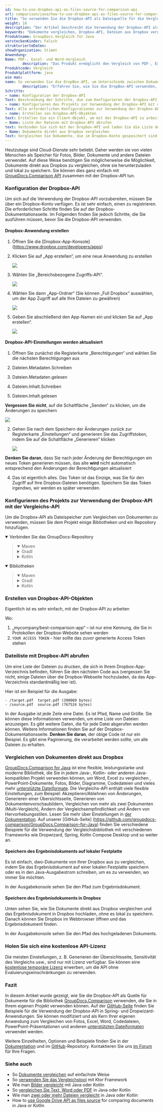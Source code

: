 ```yaml
---
id: how-to-use-dropbox-api-as-files-source-for-comparison-api
url: comparison/java/how-to-use-dropbox-api-as-files-source-for-comparison-api
title: "So verwenden Sie die Dropbox-API als Dateiquelle für die Vergleichs-API"
weight: 18
description: "Der Artikel beschreibt die Verwendung der Dropbox-API als Dateiquelle für die GroupDocs-Vergleichs-API"
keywords: "Dokumente vergleichen, Dropbox-API, Dateien aus Dropbox vergleichen, Vergleichstool mit Java und Dropbox-API"
Produktname: GroupDocs.Vergleich für Java
versteckenKinder: Falsch
strukturierteDaten:
showOrganization: Stimmt
Anwendung:
Name: PDF-, Excel- und Word-Vergleich
        description: "Das Produkt ermöglicht den Vergleich von PDF-, Excel- und Word-Dokumenten mithilfe der DropBox-API"
Produktcode: Vergleich
Produktplattform: java
wie man:
name: So verwenden Sie die DropBox-API, um Unterschiede zwischen Dokumenten zu erkennen
        description: "Erfahren Sie, wie Sie die DropBox-API verwenden, um Unterschiede zwischen Dokumenten in Java- oder Kotlin-Projekten zu erkennen"
Schritte:
- name: Konfiguration der Dropbox-API
Text: Beschreibung der Schritte, die zum Konfigurieren der Dropbox-API erforderlich sind
- name: Konfigurieren des Projekts zur Verwendung der Dropbox-API mit der Vergleichs-API
Text: Alle erforderlichen Konfigurationen zur Verwendung der Dropbox-API und der Vergleichs-API im Projekt
- name: Erstellen von Dropbox-API-Objekten
text: Erstellen Sie ein Client-Objekt, um mit der Dropbox-API zu arbeiten
- Name: Liste der Dateien mit Dropbox-API abrufen
text: Verbinden Sie sich mit der Dropbox-API und laden Sie die Liste der darin gespeicherten Dateien
- Name: Dokumente direkt aus Dropbox vergleichen
Text: Vergleichen Sie Dokumente, die im Dropbox-Konto gespeichert sind
---
```

Heutzutage sind Cloud-Dienste sehr beliebt. Daher werden sie von vielen Menschen als Speicher für Fotos, Bilder, Dokumente und andere Dateien verwendet. Auf diese Weise benötigen Sie möglicherweise die Möglichkeit, Dokumente direkt aus Dropbox zu vergleichen, ohne sie herunterzuladen und lokal zu speichern. Sie können dies ganz einfach mit [GroupDocs.Comparison API](https://products.groupdocs.com/comparison) zusammen mit der Dropbox-API tun.

### Konfiguration der Dropbox-API

Um sich auf die Verwendung der Dropbox-API vorzubereiten, müssen Sie über ein Dropbox-Konto verfügen. Es ist sehr einfach, einen zu registrieren. Die erforderlichen Schritte finden Sie auf der Dropbox-Dokumentationsseite. Im Folgenden finden Sie jedoch Schritte, die Sie ausführen müssen, bevor Sie die Dropbox-API verwenden.

#### Dropbox-Anwendung erstellen

1. Öffnen Sie die [Dropbox-App-Konsole] (https://www.dropbox.com/developers/apps)
2. Klicken Sie auf „App erstellen“, um eine neue Anwendung zu erstellen

   ![](/comparison/java/images/how-to-use-dropbox-api-as-files-source-for-comparison-api_1.png)

3. Wählen Sie „Bereichsbezogene Zugriffs-API“.

   ![](/comparison/java/images/how-to-use-dropbox-api-as-files-source-for-comparison-api_2.png)

4. Wählen Sie dann „App-Ordner“ (Sie können „Full Dropbox“ auswählen, um der App Zugriff auf alle Ihre Dateien zu gewähren)

   ![](/comparison/java/images/how-to-use-dropbox-api-as-files-source-for-comparison-api_3.png)

5. Geben Sie abschließend den App-Namen ein und klicken Sie auf „App erstellen“.

   ![](/comparison/java/images/how-to-use-dropbox-api-as-files-source-for-comparison-api_4.png)

#### Dropbox-API-Einstellungen werden aktualisiert

1. Öffnen Sie zunächst die Registerkarte „Berechtigungen“ und wählen Sie die nächsten Berechtigungen aus

1. Dateien.Metadaten.Schreiben
2. Dateien.Metadaten.gelesen
3. Dateien.Inhalt.Schreiben
4. Dateien.Inhalt.gelesen
   

**Vergessen Sie nicht**, auf die Schaltfläche „Senden“ zu klicken, um die Änderungen zu speichern

   ![](/comparison/java/images/how-to-use-dropbox-api-as-files-source-for-comparison-api_5.png)

2. Gehen Sie nach dem Speichern der Änderungen zurück zur Registerkarte „Einstellungen“ und generieren Sie das Zugriffstoken, indem Sie auf die Schaltfläche „Generieren“ klicken

   ![](/comparison/java/images/how-to-use-dropbox-api-as-files-source-for-comparison-api_6.png)

**Denken Sie daran**, dass Sie nach jeder Änderung der Berechtigungen ein neues Token generieren müssen, das alte **wird** nicht automatisch entsprechend den Änderungen der Berechtigungen aktualisiert

4. Das ist eigentlich alles. Das Token ist das Einzige, was Sie für den Zugriff auf Ihre Dropbox-Dateien benötigen. Speichern Sie das Token irgendwo, wir werden es später verwenden.

### Konfigurieren des Projekts zur Verwendung der Dropbox-API mit der Vergleichs-API

Um die Dropbox-API als Dateispeicher zum Vergleichen von Dokumenten zu verwenden, müssen Sie dem Projekt einige Bibliotheken und ein Repository hinzufügen.

<details open><summary>Verbinden Sie das GroupDocs-Repository</summary><blockquote>
<details open><summary>Maven</summary>

<script src="https://gist.github.com/groupdocs-comparison-gists/9de00b81ae5dd326fc85fecb5c1220a6.js"></script>

</details>
<details><summary>Gradl</summary>

<script src="https://gist.github.com/groupdocs-comparison-gists/15f77ae825f310acd9cad555dcea0019.js"></script>

</details>
<details><summary>Kotlin</summary>

<script src="https://gist.github.com/groupdocs-comparison-gists/ad7ad48d4e7f9f60e858c7ba546f3745.js"></script>

</details>
</blockquote></details>

<details open><summary>Bibliotheken</summary><blockquote>
<details open><summary>Maven</summary>

<script src="https://gist.github.com/groupdocs-comparison-gists/6dbf6684650c250c88ae1a583454a99e.js"></script>

</details>
<details><summary>Gradl</summary>

<script src="https://gist.github.com/groupdocs-comparison-gists/391a5a558c5a2a38d5d5da9349c8a1d5.js"></script>

</details>
<details><summary>Kotlin</summary>

<script src="https://gist.github.com/groupdocs-comparison-gists/092c23f2daabd4a481d47d686a36deeb.js"></script>

</details>
</blockquote></details>

### Erstellen von Dropbox-API-Objekten

Eigentlich ist es sehr einfach, mit der Dropbox-API zu arbeiten

<script src="https://gist.github.com/groupdocs-comparison-gists/71e514fc974faa424f41cc1626501a88.js"></script>

Wo:
1. „mycompany/best-comparison-app“ – ist nur eine Kennung, die Sie in Protokollen der Dropbox-Website sehen werden
2. `YOUR ACCESS TOKEN` - hier sollte das zuvor generierte Access Token stehen

### Dateiliste mit Dropbox-API abrufen

Um eine Liste der Dateien zu drucken, die sich in Ihrem Dropbox-App-Verzeichnis befinden, führen Sie den nächsten Code aus (vergessen Sie nicht, einige Dateien über die Dropbox-Webseite hochzuladen, da das App-Verzeichnis standardmäßig leer ist).

<script src="https://gist.github.com/groupdocs-comparison-gists/6f450d94c73366d1b9bd54d8275763a9.js"></script>

Hier ist ein Beispiel für die Ausgabe:

```shell
- /target.pdf  target.pdf (390069 bytes)
- /source.pdf  source.pdf (767524 bytes)
```

In der Ausgabe ist jede Zeile eine Datei. Es ist Pfad, Name und Größe. Sie können diese Informationen verwenden, um eine Liste von Dateien anzuzeigen. Es gibt weitere Daten, die für jede Datei abgerufen werden können. Weitere Informationen finden Sie auf der Dropbox-Dokumentationsseite. **Denken Sie daran**, der obige Code ist nur ein Beispiel. Es gibt eine Paginierung, die verarbeitet werden sollte, um alle Dateien zu erhalten.

### Vergleichen von Dokumenten direkt aus Dropbox

[GroupDocs.Comparison for Java](https://products.groupdocs.com/comparison/java/) ist eine flexible, leistungsstarke und moderne Bibliothek, die Sie in jedem Java-, Kotlin- oder anderen Java-kompatiblen Projekt verwenden können, um Word, Excel zu vergleichen , PowerPoint-Dokumente, Fotos, Bilder, Diagramme, Codedateien und vieles mehr [unterstützte Dateiformate](/comparison/java/supported-document-formats/). Die Vergleichs-API enthält viele flexible Einstellungen, zum Beispiel: Akzeptieren/Ablehnen von Änderungen, Generieren einer Übersichtsseite, Generieren von Dokumentenvorschaubildern, Vergleichen von mehr als zwei Dokumenten (Multi-Vergleich), Ändern der Vergleichsempfindlichkeit und Ändern von Hervorhebungsstilen. Lesen Sie mehr über Einstellungen in [der Dokumentation](/comparison/java/getting-started/). Auf unserer [GitHub-Seite] (https://github.com/groupdocs-comparison/GroupDocs.Comparison-for-Java) finden Sie verschiedene Beispiele für die Verwendung der Vergleichsbibliothek mit verschiedenen Frameworks wie Dropwizard, Spring, Kotlin Compose Desktop und so weiter an.

#### Speichern des Ergebnisdokuments auf lokaler Festplatte

Es ist einfach, dwo-Dokumente von Ihrer Dropbox aus zu vergleichen, indem Sie das Ergebnisdokument auf einer lokalen Festplatte speichern oder es in den Java-Ausgabestrom schreiben, um es zu verwenden, wo immer Sie möchten.

<script src="https://gist.github.com/groupdocs-comparison-gists/3a031da813381a949f5b9fed868fb9ec.js"></script>

In der Ausgabekonsole sehen Sie den Pfad zum Ergebnisdokument.

#### Speichern des Ergebnisdokuments in Dropbox

Unten sehen Sie, wie Sie Dokumente direkt aus Dropbox vergleichen und das Ergebnisdokument in Dropbox hochladen, ohne es lokal zu speichern. Danach können Sie Dropbox im Webbrowser öffnen und das Ergebnisdokument finden.

<script src="https://gist.github.com/groupdocs-comparison-gists/8c95ba602a127dee49d98bb0f756f987.js"></script>

In der Ausgabekonsole sehen Sie den Pfad des hochgeladenen Dokuments.

### Holen Sie sich eine kostenlose API-Lizenz

Die meisten Einstellungen, z. B. Generieren der Übersichtsseite, Sensitivität des Vergleichs usw., sind nur mit Lizenz verfügbar. Sie können eine [kostenlose temporäre Lizenz](https://purchase.groupdocs.com/temporary-license) erwerben, um die API ohne Evaluierungseinschränkungen zu verwenden.

### Fazit

In diesem Artikel wurde gezeigt, wie Sie die Dropbox-API als Quelle für Dokumente für die Bibliothek [GroupDocs.Comparison](https://products.groupdocs.com/comparison/java/) verwenden, die Sie in Ihrem eigenen Projekt verwenden können. Auf der [GitHub-Seite](https://github.com/groupdocs-comparison/GroupDocs.Comparison-for-Java) finden Sie Beispiele für die Verwendung der Dropbox-API in Spring- und Dropwizard-Anwendungen. Sie können modifiziert und als Kern Ihrer eigenen Anwendung zum Vergleichen von Fotos, Excel, Word, Codedateien, PowerPoint-Präsentationen und anderen [unterstützten Dateiformaten](/comparison/java/supported-document-formats/) verwendet werden.

Weitere Einzelheiten, Optionen und Beispiele finden Sie in der [Dokumentation](/comparison/java/getting-started/) und im [GitHub](https://github.com/groupdocs-comparison)-Repository. Kontaktieren Sie uns [im Forum](https://forum.groupdocs.com/) für Ihre Fragen.

### Siehe auch

* So [Dokumente vergleichen](/comparison/java/how-to-compare-documents-in-the-easiest-way) auf einfachste Weise
* So [verwenden Sie das Vergleichstool](/comparison/java/how-to-use-ktor-comparison-sample) mit Ktor Framework
* Wie man [Bilder vergleicht](/comparison/java/how-to-compare-images-using-java-or-kotlin) mit Java oder Kotlin
* So [vergleichen Sie Text, Word oder PDF](/comparison/java/how-to-compare-text-word-pdf-in-java-or-kotlin) in Java oder Kotlin
* Wie man [zwei oder mehr Dateien vergleicht](/comparison/java/how-to-compare-two-or-more-files-in-java-or-kotlin) in Java oder Kotlin
* How to [use Google Drive API as files source](/comparison/java/how-to-use-google-drive-api-as-files-source-for-comparison-api) for comparing documents in Java or Kotlin
